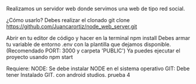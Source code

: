 Realizamos un servidor web donde servimos una web de tipo red social.

¿Cómo usarlo?
Debes realizar el clonado git clone https://github.com/Juancarortiz/node_web_server.git

Abrir en tu editor de código y hacer en la terminal npm install
Debes armar tu variable de entorno .env con la plantilla que dejamos disponible. (Recomendado PORT: 3000 y carpeta 'PUBLIC')
Ya puedes ejecutar el proyecto usando npm start

Requiere:
NODE: Se debe instalar NODE en el sistema operativo
GIT: Debe tener Instalado GIT. con android studios. prueba 4